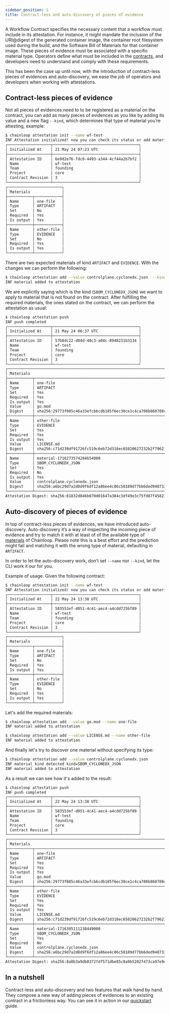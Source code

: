 ```yaml
---
sidebar_position: 1
title: Contract-less and auto-discovery of pieces of evidence
---
```

A Workflow Contract specifies the necessary content that a workflow must include in its attestation. For instance, it might mandate the inclusion of the URI@digest of the generated container image, the container root filesystem used during the build, and the Software Bill of Materials for that container image. These pieces of evidence must be associated with a specific material type. Operators define what must be included in the [contracts](operator/contract.mdx), and developers need to understand and comply with these requirements.

This has been the case up until now, with the introduction of contract-less pieces of evidences and auto-discovery, we ease the job of operators and developers when working with attestations.

## Contract-less pieces of evidence
Not all pieces of evidences need to to be registered as a material on the contract, you can add as many pieces of evidences as you like by adding 
its value and a new flag `--kind`, which determines that type of material you’re attesting, example:

```bash
$ chainloop attestation init --name wf-test
INF Attestation initialized! now you can check its status or add materials to it
┌───────────────────┬──────────────────────────────────────┐
│ Initialized At    │ 21 May 24 07:23 UTC                  │
├───────────────────┼──────────────────────────────────────┤
│ Attestation ID    │ 6e9d2e76-fdc0-4493-a344-4cf44a2b7bf2 │
│ Name              │ wf-test                              │
│ Team              │ founding                             │
│ Project           │ core                                 │
│ Contract Revision │ 3                                    │
└───────────────────┴──────────────────────────────────────┘
┌────────────────────────┐
│ Materials              │
├───────────┬────────────┤
│ Name      │ one-file   │
│ Type      │ ARTIFACT   │
│ Set       │ No         │
│ Required  │ Yes        │
│ Is output │ Yes        │
├───────────┼────────────┤
│ Name      │ other-file │
│ Type      │ EVIDENCE   │
│ Set       │ No         │
│ Required  │ Yes        │
│ Is output │ Yes        │
└───────────┴────────────┘
```
There are two expected materials of kind `ARTIFACT` and `EVIDENCE`. With the changes we can perform the following:

```bash
$ chainloop attestation add --value controlplane.cyclonedx.json  --kind SBOM_CYCLONEDX_JSON
INF material added to attestation
```
We are explicitly saying which is the kind (`SBOM_CYCLONEDX_JSON`) we want to apply to material that is not found on the contract. After fulfilling the required materials, 
the ones stated on the contract, we can perform the attestation as usual:

```bash
$ chainloop attestation push
INF push completed
┌───────────────────┬──────────────────────────────────────┐
│ Initialized At    │ 21 May 24 06:37 UTC                  │
├───────────────────┼──────────────────────────────────────┤
│ Attestation ID    │ 57b8dc22-d84d-40c3-a04c-8948231b3134 │
│ Name              │ wf-test                              │
│ Team              │ founding                             │
│ Project           │ core                                 │
│ Contract Revision │ 3                                    │
└───────────────────┴──────────────────────────────────────┘
┌─────────────────────────────────────────────────────────────────────────────────────┐
│ Materials                                                                           │
├───────────┬─────────────────────────────────────────────────────────────────────────┤
│ Name      │ one-file                                                                │
│ Type      │ ARTIFACT                                                                │
│ Set       │ Yes                                                                     │
│ Required  │ Yes                                                                     │
│ Is output │ Yes                                                                     │
│ Value     │ go.mod                                                                  │
│ Digest    │ sha256:29773f085c46a33efcb6cdb185f6ec30ce1c4ca708b860708cd055b70488ef4d │
├───────────┼─────────────────────────────────────────────────────────────────────────┤
│ Name      │ other-file                                                              │
│ Type      │ EVIDENCE                                                                │
│ Set       │ Yes                                                                     │
│ Required  │ Yes                                                                     │
│ Is output │ Yes                                                                     │
│ Value     │ LICENSE.md                                                              │
│ Digest    │ sha256:c71d239df91726fc519c6eb72d318ec65820627232b2f796219e87dcf35d0ab4 │
├───────────┼─────────────────────────────────────────────────────────────────────────┤
│ Name      │ material-1716273574284654000                                            │
│ Type      │ SBOM_CYCLONEDX_JSON                                                     │
│ Set       │ Yes                                                                     │
│ Required  │ No                                                                      │
│ Is output │ Yes                                                                     │
│ Value     │ controlplane.cyclonedx.json                                             │
│ Digest    │ sha256:a6bc29d7a2d8d9f6df12a86ee4c86c58189d77bb6ded9487330c39f46ee00d9a │
└───────────┴─────────────────────────────────────────────────────────────────────────┘
Attestation Digest: sha256:61832d846b870d01647a384c3df49e3c75fd87f45821c9295d97ab91d5bae198
```

## Auto-discovery of pieces of evidence
In top of contract-less pieces of evidences, we have introduced auto-discovery. Auto-discovery it’s a way of inspecting the incoming piece of evidence and try to match it with at least of of the available type of [materials](operator/contract.mdx#material-schema) of Chainloop. Please note this is a best effort and the prediction might fail and matching it with the wrong type of material, defaulting in `ARTIFACT`.

In order to let the auto-discovery work, don’t set `--name` nor `--kind`, let the CLI work it our for you.

Example of usage. Given the following contract:

```bash
$ chainloop attestation init --name wf-test
INF Attestation initialized! now you can check its status or add materials to it
┌───────────────────┬──────────────────────────────────────┐
│ Initialized At    │ 22 May 24 13:38 UTC                  │
├───────────────────┼──────────────────────────────────────┤
│ Attestation ID    │ 583553ef-d051-4c41-aec4-a4cdd725bf89 │
│ Name              │ wf-test                              │
│ Team              │ founding                             │
│ Project           │ core                                 │
│ Contract Revision │ 3                                    │
└───────────────────┴──────────────────────────────────────┘
┌────────────────────────┐
│ Materials              │
├───────────┬────────────┤
│ Name      │ one-file   │
│ Type      │ ARTIFACT   │
│ Set       │ No         │
│ Required  │ Yes        │
│ Is output │ Yes        │
├───────────┼────────────┤
│ Name      │ other-file │
│ Type      │ EVIDENCE   │
│ Set       │ No         │
│ Required  │ Yes        │
│ Is output │ Yes        │
└───────────┴────────────┘
```
Let's add the required materials:

```bash
$ chainloop attestation add --value go.mod --name one-file
INF material added to attestation

$ chainloop attestation add --value LICENSE.md --name other-file
INF material added to attestation
```
And finally let's try to discover one material without specifying its type:

```bash
$ chainloop attestation add --value controlplane.cyclonedx.json
INF material kind detected kind=SBOM_CYCLONEDX_JSON
INF material added to attestation
```
As a result we can see how it's added to the result:

```bash
$ chainloop attestation push
INF push completed
┌───────────────────┬──────────────────────────────────────┐
│ Initialized At    │ 22 May 24 13:38 UTC                  │
├───────────────────┼──────────────────────────────────────┤
│ Attestation ID    │ 583553ef-d051-4c41-aec4-a4cdd725bf89 │
│ Name              │ wf-test                              │
│ Team              │ founding                             │
│ Project           │ core                                 │
│ Contract Revision │ 3                                    │
└───────────────────┴──────────────────────────────────────┘
┌─────────────────────────────────────────────────────────────────────────────────────┐
│ Materials                                                                           │
├───────────┬─────────────────────────────────────────────────────────────────────────┤
│ Name      │ one-file                                                                │
│ Type      │ ARTIFACT                                                                │
│ Set       │ Yes                                                                     │
│ Required  │ Yes                                                                     │
│ Is output │ Yes                                                                     │
│ Value     │ go.mod                                                                  │
│ Digest    │ sha256:29773f085c46a33efcb6cdb185f6ec30ce1c4ca708b860708cd055b70488ef4d │
├───────────┼─────────────────────────────────────────────────────────────────────────┤
│ Name      │ other-file                                                              │
│ Type      │ EVIDENCE                                                                │
│ Set       │ Yes                                                                     │
│ Required  │ Yes                                                                     │
│ Is output │ Yes                                                                     │
│ Value     │ LICENSE.md                                                              │
│ Digest    │ sha256:c71d239df91726fc519c6eb72d318ec65820627232b2f796219e87dcf35d0ab4 │
├───────────┼─────────────────────────────────────────────────────────────────────────┤
│ Name      │ material-1716385111238449000                                            │
│ Type      │ SBOM_CYCLONEDX_JSON                                                     │
│ Set       │ Yes                                                                     │
│ Required  │ No                                                                      │
│ Value     │ controlplane.cyclonedx.json                                             │
│ Digest    │ sha256:a6bc29d7a2d8d9f6df12a86ee4c86c58189d77bb6ded9487330c39f46ee00d9a │
└───────────┴─────────────────────────────────────────────────────────────────────────┘
Attestation Digest: sha256:8a0b3a9db0372fdf571dbe85c8a9b5202f473ca97e9dbcdf77c3f9b423ea3b9c
```

## In a nutshell
Contract-less and auto-discovery and two features that walk hand by hand. They compose a new way of adding pieces of evidences to an existing contract in a frictionless way. You can see it in action in our [quickstart](../quickstart.md) guide.